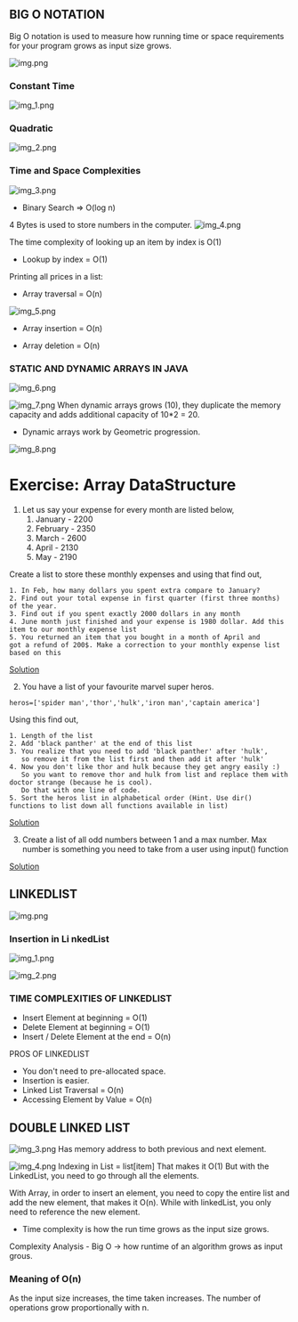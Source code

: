 ## BIG O NOTATION
Big O notation is used to measure how running time or space requirements for your program grows as input size grows.

![img.png](images/img.png)

### Constant Time
![img_1.png](images/img_1.png)

### Quadratic 
![img_2.png](images/img_2.png)

### Time and Space Complexities
![img_3.png](images/img_3.png)

* Binary Search => O(log n)

4 Bytes is used to store numbers in the computer.
![img_4.png](images/img_4.png)

The time complexity of looking up an item by index
is O(1)
* Lookup by index = O(1)

Printing all prices in a list:
* Array traversal = O(n)

![img_5.png](images/img_5.png)

* Array insertion = O(n)

* Array deletion = O(n)

### STATIC AND DYNAMIC ARRAYS IN JAVA
![img_6.png](images/img_6.png)

![img_7.png](images/img_7.png)
When dynamic arrays grows (10), they duplicate the memory capacity
and adds additional capacity of 10*2 = 20.
* Dynamic arrays work by Geometric progression.

![img_8.png](images/img_8.png)

# Exercise: Array DataStructure

1. Let us say your expense for every month are listed below,
	1. January -  2200
 	2. February - 2350
    3. March - 2600
    4. April - 2130
    5. May - 2190

Create a list to store these monthly expenses and using that find out,

    1. In Feb, how many dollars you spent extra compare to January?
    2. Find out your total expense in first quarter (first three months) of the year.
    3. Find out if you spent exactly 2000 dollars in any month
    4. June month just finished and your expense is 1980 dollar. Add this item to our monthly expense list
    5. You returned an item that you bought in a month of April and
    got a refund of 200$. Make a correction to your monthly expense list
    based on this

[Solution](https://github.com/codebasics/data-structures-algorithms-python/blob/master/data_structures/2_Arrays/Solution/1_expenses.py)

2. You have a list of your favourite marvel super heros.
```
heros=['spider man','thor','hulk','iron man','captain america']
```

Using this find out,

    1. Length of the list
    2. Add 'black panther' at the end of this list
    3. You realize that you need to add 'black panther' after 'hulk',
       so remove it from the list first and then add it after 'hulk'
    4. Now you don't like thor and hulk because they get angry easily :)
       So you want to remove thor and hulk from list and replace them with doctor strange (because he is cool).
       Do that with one line of code.
    5. Sort the heros list in alphabetical order (Hint. Use dir() functions to list down all functions available in list)

[Solution](https://github.com/codebasics/data-structures-algorithms-python/blob/master/data_structures/2_Arrays/Solution/2_marvel.py)


3. Create a list of all odd numbers between 1 and a max number.
Max number is something you need to take from a user using input() function

[Solution](https://github.com/codebasics/data-structures-algorithms-python/blob/master/data_structures/2_Arrays/Solution/3_odd_even_numbers.py)

## LINKEDLIST
![img.png](img.png)
### Insertion in Li nkedList
![img_1.png](img_1.png)

![img_2.png](img_2.png)

### TIME COMPLEXITIES OF LINKEDLIST
* Insert Element at beginning  = O(1)
* Delete Element at beginning = O(1)
* Insert / Delete Element at the end = O(n)

PROS OF LINKEDLIST
* You don't need to pre-allocated space.
* Insertion is easier.
* Linked List Traversal = O(n)
* Accessing Element by Value  = O(n)

## DOUBLE LINKED LIST
![img_3.png](img_3.png)
Has memory address to both previous and next
element.

![img_4.png](img_4.png)
Indexing in List = list[item]
That makes it O(1)
But with the LinkedList, you need to go through all the 
elements.

With Array, in order to insert an element, 
you need to copy the entire list and add the new element, that 
makes it O(n).
While with linkedList, you only need to reference the new element.

* Time complexity is how the run time grows as the input size grows.

Complexity Analysis - Big O -> how runtime of an algorithm grows as input grous.

### Meaning of O(n)
As the input size increases, the time taken increases.
The number of operations grow proportionally with n.





